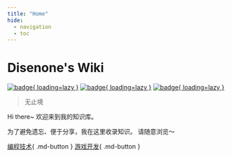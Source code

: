 ```yaml
---
title: "Home"
hide:
  - navigation
  - toc
---
```


<!-- no translate -->

# Disenone's Wiki

[![badge](https://github.com/disenone/disenone.github.io/actions/workflows/Build.yml/badge.svg?label=Build&style=flat-square){ loading=lazy }](https://github.com/disenone/disenone.github.io/actions)
[![badge](https://img.shields.io/github/last-commit/disenone/disenone.github.io?color=FCD734&label=Last%20commit&style=flat-square){ loading=lazy }](https://github.com/disenone/disenone.github.io/commits/main)
[![badge](https://img.shields.io/badge/Contact%20%26%20Subscribe-me-34ABE0?&style=flat-square){ loading=lazy }](contact-and-subscribe)

> 无止境

Hi there~ 欢迎来到我的知识库。

为了避免遗忘、便于分享，我在这里收录知识。
请随意浏览～

[编程技术](cpp-C和Cpp的命令行参数处理总结){ .md-button }
[游戏开发](game-游戏AOI算法解析和性能实测){ .md-button }
